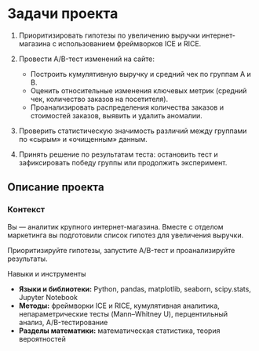 # Задачи проекта

1. Приоритизировать гипотезы по увеличению выручки интернет-магазина с использованием фреймворков ICE и RICE.
2. Провести A/B-тест изменений на сайте:

   * Построить кумулятивную выручку и средний чек по группам A и B.
   * Оценить относительные изменения ключевых метрик (средний чек, количество заказов на посетителя).
   * Проанализировать распределения количества заказов и стоимостей заказов, выявить и удалить аномалии.
3. Проверить статистическую значимость различий между группами по «сырым» и «очищенным» данным.
4. Принять решение по результатам теста: остановить тест и зафиксировать победу группы или продолжить эксперимент.

## Описание проекта

### **Контекст**

Вы — аналитик крупного интернет-магазина. Вместе с отделом маркетинга вы подготовили список гипотез для увеличения выручки.

Приоритизируйте гипотезы, запустите A/B-тест и проанализируйте результаты.


Навыки и инструменты

* **Языки и библиотеки:** Python, pandas, matplotlib, seaborn, scipy.stats, Jupyter Notebook
* **Методы:** фреймворки ICE и RICE, кумулятивная аналитика, непараметрические тесты (Mann–Whitney U), перцентильный анализ, A/B-тестирование
* **Разделы математики:** математическая статистика, теория вероятностей
